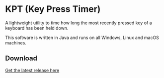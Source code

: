 # KPT (Key Press Timer)
A lightweight utility to time how long the most recently pressed key of a keyboard has been held down.

This software is written in Java and runs on all Windows, Linux and macOS machines.

## Download

[Get the latest release here](https://github.com/nwawrzyniak/key-press-timer/releases/latest)
